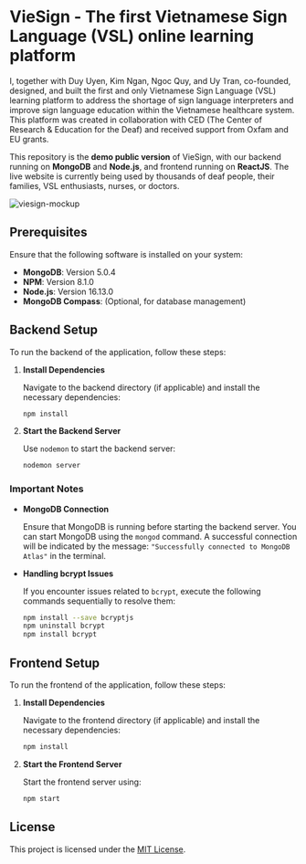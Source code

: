 # VieSign - The first Vietnamese Sign Language (VSL) online learning platform

I, together with Duy Uyen, Kim Ngan, Ngoc Quy, and Uy Tran, co-founded, designed, and built the first and only Vietnamese Sign Language (VSL) learning platform to address the shortage of sign language interpreters and improve sign language education within the Vietnamese healthcare system. This platform was created in collaboration with CED (The Center of Research & Education for the Deaf) and received support from Oxfam and EU grants.

This repository is the **demo public version** of VieSign, with our backend running on **MongoDB** and **Node.js**, and frontend running on **ReactJS**. The live website is currently being used by thousands of deaf people, their families, VSL enthusiasts, nurses, or doctors. 

![viesign-mockup](https://github.com/user-attachments/assets/0a579d19-d278-4f69-82fa-abf40e019f4a)


## Prerequisites

Ensure that the following software is installed on your system:

- **MongoDB**: Version 5.0.4
- **NPM**: Version 8.1.0
- **Node.js**: Version 16.13.0
- **MongoDB Compass**: (Optional, for database management)

## Backend Setup

To run the backend of the application, follow these steps:

1. **Install Dependencies**
   
   Navigate to the backend directory (if applicable) and install the necessary dependencies:
   ```bash
   npm install
   ```

2. **Start the Backend Server**
   
   Use `nodemon` to start the backend server:
   ```bash
   nodemon server
   ```

### Important Notes

- **MongoDB Connection**
  
  Ensure that MongoDB is running before starting the backend server. You can start MongoDB using the `mongod` command. A successful connection will be indicated by the message: `"Successfully connected to MongoDB Atlas"` in the terminal.

- **Handling bcrypt Issues**
  
  If you encounter issues related to `bcrypt`, execute the following commands sequentially to resolve them:
  ```bash
  npm install --save bcryptjs
  npm uninstall bcrypt
  npm install bcrypt
  ```

## Frontend Setup

To run the frontend of the application, follow these steps:

1. **Install Dependencies**
   
   Navigate to the frontend directory (if applicable) and install the necessary dependencies:
   ```bash
   npm install
   ```

2. **Start the Frontend Server**
   
   Start the frontend server using:
   ```bash
   npm start
   ```


## License

This project is licensed under the [MIT License](LICENSE).

```
